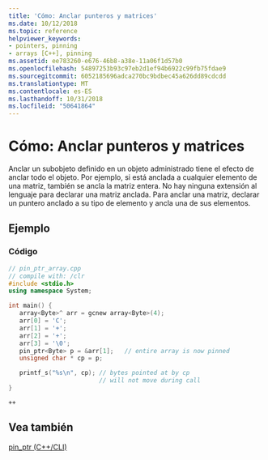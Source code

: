 ```yaml
---
title: 'Cómo: Anclar punteros y matrices'
ms.date: 10/12/2018
ms.topic: reference
helpviewer_keywords:
- pointers, pinning
- arrays [C++], pinning
ms.assetid: ee783260-e676-46b8-a38e-11a06f1d57b0
ms.openlocfilehash: 54897253b93c97eb2d1ef94b6922c99fb75fdae9
ms.sourcegitcommit: 6052185696adca270bc9bdbec45a626dd89cdcdd
ms.translationtype: MT
ms.contentlocale: es-ES
ms.lasthandoff: 10/31/2018
ms.locfileid: "50641864"
---
```

# <a name="how-to-pin-pointers-and-arrays"></a>Cómo: Anclar punteros y matrices

Anclar un subobjeto definido en un objeto administrado tiene el efecto de anclar todo el objeto.  Por ejemplo, si está anclada a cualquier elemento de una matriz, también se ancla la matriz entera. No hay ninguna extensión al lenguaje para declarar una matriz anclada. Para anclar una matriz, declarar un puntero anclado a su tipo de elemento y ancla una de sus elementos.

## <a name="example"></a>Ejemplo

### <a name="code"></a>Código

```cpp
// pin_ptr_array.cpp
// compile with: /clr
#include <stdio.h>
using namespace System;

int main() {
   array<Byte>^ arr = gcnew array<Byte>(4);
   arr[0] = 'C';
   arr[1] = '+';
   arr[2] = '+';
   arr[3] = '\0';
   pin_ptr<Byte> p = &arr[1];   // entire array is now pinned
   unsigned char * cp = p;

   printf_s("%s\n", cp); // bytes pointed at by cp
                         // will not move during call
}
```

```Output
++
```

## <a name="see-also"></a>Vea también

[pin_ptr (C++/CLI)](../windows/pin-ptr-cpp-cli.md)